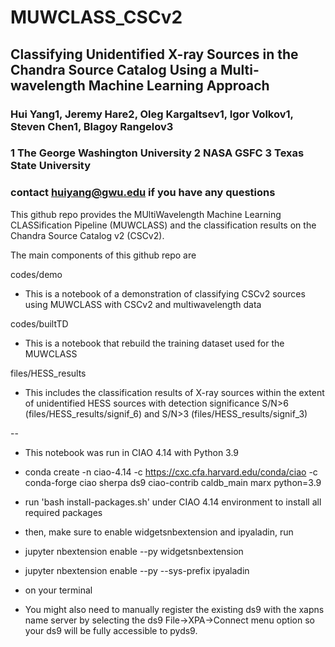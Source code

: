# MUWCLASS_CSCv2
 
## Classifying Unidentified X-ray Sources in the Chandra Source Catalog Using a Multi-wavelength Machine Learning Approach
### Hui Yang1, Jeremy Hare2, Oleg Kargaltsev1, Igor Volkov1, Steven Chen1, Blagoy Rangelov3
### 1 The George Washington University 2 NASA GSFC 3 Texas State University

### contact huiyang@gwu.edu if you have any questions

This github repo provides the MUltiWavelength Machine Learning CLASSification Pipeline (MUWCLASS) and the classification results on the Chandra Source Catalog v2 (CSCv2). 

The main components of this github repo are

codes/demo
- This is a notebook of a demonstration of classifying CSCv2 sources using MUWCLASS with CSCv2 and multiwavelength data

codes/builtTD
- This is a notebook that rebuild the training dataset used for the MUWCLASS

files/HESS_results
- This includes the classification results of X-ray sources within the extent of unidentified HESS sources with detection significance S/N>6 (files/HESS_results/signif_6) and S/N>3 (files/HESS_results/signif_3)

-- 

* This notebook was run in CIAO 4.14 with Python 3.9 
* conda create -n ciao-4.14 -c https://cxc.cfa.harvard.edu/conda/ciao -c conda-forge ciao sherpa ds9 ciao-contrib caldb_main marx python=3.9

* run 'bash install-packages.sh' under CIAO 4.14 environment to install all required packages 

* then, make sure to enable widgetsnbextension and ipyaladin, run 
* jupyter nbextension enable --py widgetsnbextension
* jupyter nbextension enable --py --sys-prefix ipyaladin
- on your terminal 

* You might also need to manually register the existing ds9 with the xapns name server by selecting the ds9 File->XPA->Connect menu option so your ds9 will be fully accessible to pyds9. 

